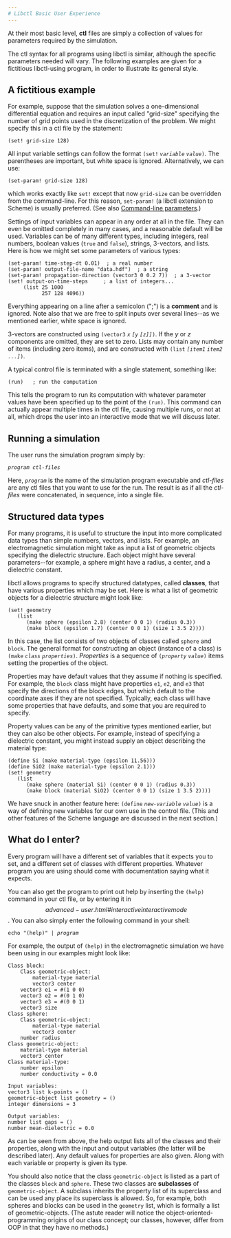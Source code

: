 ```yaml
---
# Libctl Basic User Experience
---
```


At their most basic level, **ctl** files are simply a collection of values for parameters required by the simulation.

The ctl syntax for all programs using libctl is similar, although the specific parameters needed will vary. The following examples are given for a fictitious libctl-using program, in order to illustrate its general style.

A fictitious example
--------------------

For example, suppose that the simulation solves a one-dimensional differential equation and requires an input called "grid-size" specifying the number of grid points used in the discretization of the problem. We might specify this in a ctl file by the statement:

```
(set! grid-size 128)
```


All input variable settings can follow the format `(set!` *`variable`* *`value`*`)`. The parentheses are important, but white space is ignored. Alternatively, we can use:

```
(set-param! grid-size 128)
```


which works exactly like `set!` except that now `grid-size` can be overridden from the command-line. For this reason, `set-param!` (a libctl extension to Scheme) is usually preferred. (See also [Command-line parameters](libctl_Advanced_User_Experience#Command-line_parameters.md).)

Settings of input variables can appear in any order at all in the file. They can even be omitted completely in many cases, and a reasonable default will be used. Variables can be of many different types, including integers, real numbers, boolean values (`true` and `false`), strings, 3-vectors, and lists. Here is how we might set some parameters of various types:

```
(set-param! time-step-dt 0.01)  ; a real number
(set-param! output-file-name "data.hdf")  ; a string
(set-param! propagation-direction (vector3 0 0.2 7))  ; a 3-vector
(set! output-on-time-steps     ; a list of integers...
     (list 25 1000
           257 128 4096))
```


Everything appearing on a line after a semicolon (";") is a **comment** and is ignored. Note also that we are free to split inputs over several lines--as we mentioned earlier, white space is ignored.

3-vectors are constructed using `(vector3` *`x` `[y` `[z]]`*`)`. If the *y* or *z* components are omitted, they are set to zero. Lists may contain any number of items (including zero items), and are constructed with `(list` *`[item1` `item2` `...]`*`)`.

A typical control file is terminated with a single statement, something like:

```
(run)   ; run the computation
```


This tells the program to run its computation with whatever parameter values have been specified up to the point of the `(run)`. This command can actually appear multiple times in the ctl file, causing multiple runs, or not at all, which drops the user into an interactive mode that we will discuss later.

Running a simulation
--------------------

The user runs the simulation program simply by:

*`program`*` `*`ctl-files`*

Here, *`program`* is the name of the simulation program executable and *ctl-files* are any ctl files that you want to use for the run. The result is as if all the *ctl-files* were concatenated, in sequence, into a single file.

Structured data types
---------------------

For many programs, it is useful to structure the input into more complicated data types than simple numbers, vectors, and lists. For example, an electromagnetic simulation might take as input a list of geometric objects specifying the dielectric structure. Each object might have several parameters--for example, a sphere might have a radius, a center, and a dielectric constant.

libctl allows programs to specify structured datatypes, called **classes**, that have various properties which may be set. Here is what a list of geometric objects for a dielectric structure might look like:

```
(set! geometry
   (list
      (make sphere (epsilon 2.8) (center 0 0 1) (radius 0.3))
      (make block (epsilon 1.7) (center 0 0 1) (size 1 3.5 2)))) 
```


In this case, the list consists of two objects of classes called `sphere` and `block`. The general format for constructing an object (instance of a class) is `(make` *`class`* *`properties`*`)`. *Properties* is a sequence of `(`*`property`* *`value`*`)` items setting the properties of the object.

Properties may have default values that they assume if nothing is specified. For example, the `block` class might have properties `e1`, `e2`, and `e3` that specify the directions of the block edges, but which default to the coordinate axes if they are not specified. Typically, each class will have some properties that have defaults, and some that you are required to specify.

Property values can be any of the primitive types mentioned earlier, but they can also be other objects. For example, instead of specifying a dielectric constant, you might instead supply an object describing the material type:

```
(define Si (make material-type (epsilon 11.56)))
(define SiO2 (make material-type (epsilon 2.1)))
(set! geometry
   (list
      (make sphere (material Si) (center 0 0 1) (radius 0.3))
      (make block (material SiO2) (center 0 0 1) (size 1 3.5 2)))) 
```


We have snuck in another feature here: `(define` *`new-variable`* *`value`*`)` is a way of defining new variables for our own use in the control file. (This and other features of the Scheme language are discussed in the next section.)

What do I enter?
----------------

Every program will have a different set of variables that it expects you to set, and a different set of classes with different properties. Whatever program you are using should come with documentation saying what it expects.

You can also get the program to print out help by inserting the `(help)` command in your ctl file, or by entering it in $$advanced-user.html\#interactive interactive mode$$. You can also simply enter the following command in your shell:

`echo "(help)" | `*`program`*

For example, the output of `(help)` in the electromagnetic simulation we have been using in our examples might look like:

```
Class block:
    Class geometric-object:
        material-type material
        vector3 center
    vector3 e1 = #(1 0 0)
    vector3 e2 = #(0 1 0)
    vector3 e3 = #(0 0 1)
    vector3 size
Class sphere:
    Class geometric-object:
        material-type material
        vector3 center
    number radius
Class geometric-object:
    material-type material
    vector3 center
Class material-type:
    number epsilon
    number conductivity = 0.0
```


```
Input variables:
vector3 list k-points = ()
geometric-object list geometry = ()
integer dimensions = 3
```


```
Output variables:
number list gaps = ()
number mean-dielectric = 0.0
```


As can be seen from above, the help output lists all of the classes and their properties, along with the input and output variables (the latter will be described later). Any default values for properties are also given. Along with each variable or property is given its type.

You should also notice that the class `geometric-object` is listed as a part of the classes `block` and `sphere`. These two classes are **subclasses** of `geometric-object`. A subclass inherits the property list of its superclass and can be used any place its superclass is allowed. So, for example, both spheres and blocks can be used in the `geometry` list, which is formally a list of geometric-objects. (The astute reader will notice the object-oriented-programming origins of our class concept; our classes, however, differ from OOP in that they have no methods.)
